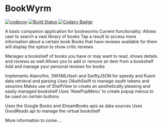 # BookWyrm

[![codecov](https://codecov.io/gh/Zamo22/BookWyrm/branch/develop/graph/badge.svg)](https://codecov.io/gh/Zamo22/BookWyrm) [![Build Status](https://app.bitrise.io/app/df34b9a35b9f6f07/status.svg?token=a03LtFXbiPc4cR8VzDpqmw&branch=develop)](https://app.bitrise.io/app/df34b9a35b9f6f07) [![Codacy Badge](https://api.codacy.com/project/badge/Grade/649ba797436e45c397a22621559b5767)](https://app.codacy.com/app/Zamo22/BookWyrm?utm_source=github.com&utm_medium=referral&utm_content=Zamo22/BookWyrm&utm_campaign=Badge_Grade_Dashboard)

A basic companion application for bookworms
Current functionality:
Allows user to search a vast library of books
Tap a result to access more information about a certain book
Books that have reviews available for them will display the option to show critic reviews

Manages a bookshelf of books you have or may want to read, shows details and reviews as well
Allows you to add or remove an item from a bookshelf
Add and manage your personal reviews for books

Implements Alamofire, SWXMLHash and SwiftyJSON for speedy and fluent data retrieval and parsing
Uses OAuthSwift to manage oauth tokens and sessions
Makes use of ShelfView to create an aesthetically pleasing and easily managed bookshelf
Uses 'NewPopMenu' to create popup menus to be used on certain buttons 

Uses the Google Books and iDreamBooks apis as data sources
Uses GoodReads api to manage the virtual bookshelf

More information to come....
